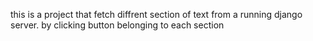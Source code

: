 this is a project that fetch diffrent section of text from a running django server.
by clicking button belonging to each section

